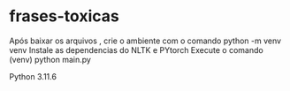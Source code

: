 # frases-toxicas
Após baixar os arquivos , crie o ambiente com o comando python -m venv venv 
Instale as dependencias do NLTK e PYtorch 
Execute o comando (venv) python main.py 

Python 3.11.6
